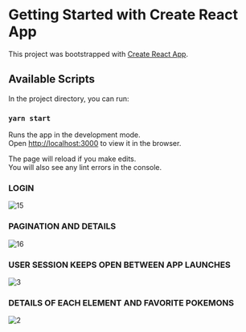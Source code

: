 # Getting Started with Create React App

This project was bootstrapped with [Create React App](https://github.com/facebook/create-react-app).

## Available Scripts

In the project directory, you can run:

### `yarn start`

Runs the app in the development mode.\
Open [http://localhost:3000](http://localhost:3000) to view it in the browser.

The page will reload if you make edits.\
You will also see any lint errors in the console.

### LOGIN 
![15](https://user-images.githubusercontent.com/47923495/140015034-6a08f350-160e-4b12-b606-a9d0a2b74ecf.gif)

### PAGINATION AND DETAILS
![16](https://user-images.githubusercontent.com/47923495/140015106-6ced792e-caf8-4d5d-bca7-80321390c11c.gif)

### USER SESSION KEEPS OPEN BETWEEN APP LAUNCHES
![3](https://user-images.githubusercontent.com/47923495/140014794-cd04ddec-939f-4a5c-b6ea-3c91d85c67dc.gif)

### DETAILS OF EACH ELEMENT AND FAVORITE POKEMONS
![2](https://user-images.githubusercontent.com/47923495/140014592-eac2e2e6-de16-4708-a8fb-2190019fe70c.gif)
